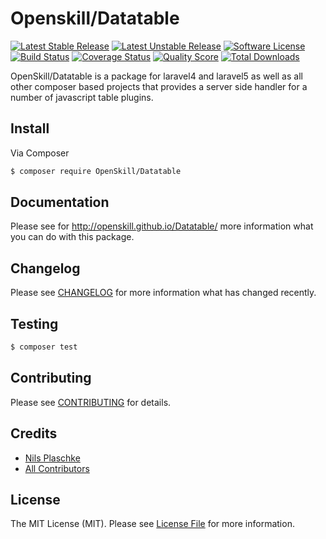 # Openskill/Datatable

[![Latest Stable Release][ico-stable]][link-packagist]
[![Latest Unstable Release][ico-unstable]][link-packagist]
[![Software License][ico-license]](LICENSE.md)
[![Build Status][ico-travis]][link-travis]
[![Coverage Status][ico-scrutinizer]][link-scrutinizer]
[![Quality Score][ico-code-quality]][link-code-quality]
[![Total Downloads][ico-downloads]][link-downloads]

OpenSkill/Datatable is a package for laravel4 and laravel5 as well as all other composer based projects that provides a
server side handler for a number of javascript table plugins.

## Install

Via Composer

``` bash
$ composer require OpenSkill/Datatable
```

## Documentation

Please see for http://openskill.github.io/Datatable/ more information what you can do with this package.

## Changelog

Please see [CHANGELOG](CHANGELOG.md) for more information what has changed recently.

## Testing

``` bash
$ composer test
```

## Contributing

Please see [CONTRIBUTING](CONTRIBUTING.md) for details.

## Credits

- [Nils Plaschke][link-author]
- [All Contributors][link-contributors]

## License

The MIT License (MIT). Please see [License File](LICENSE.md) for more information.

[ico-stable]: https://poser.pugx.org/Openskill/Datatable/version
[ico-unstable]: https://poser.pugx.org/Openskill/Datatable/v/unstable
[ico-license]: https://poser.pugx.org/Openskill/Datatable/version
[ico-travis]: https://travis-ci.org/OpenSkill/Datatable.svg?branch=master
[ico-scrutinizer]: https://coveralls.io/repos/OpenSkill/Datatable/badge.svg?branch=master&service=github
[ico-code-quality]: https://scrutinizer-ci.com/g/OpenSkill/Datatable/badges/quality-score.png?b=master
[ico-downloads]: https://img.shields.io/packagist/dt/Openskill/Datatable.svg?style=flat-square

[link-packagist]: https://packagist.org/packages/Openskill/Datatable
[link-travis]: https://travis-ci.org/Openskill/Datatable
[link-scrutinizer]: https://scrutinizer-ci.com/g/Openskill/Datatable/code-structure
[link-code-quality]: https://scrutinizer-ci.com/g/Openskill/Datatable
[link-downloads]: https://packagist.org/packages/Openskill/Datatable
[link-author]: https://github.com/Chumper
[link-contributors]: ../../contributors